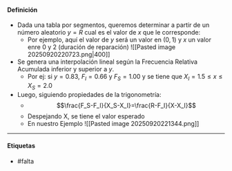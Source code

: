 #### Definición
- Dada una tabla por segmentos, queremos determinar a partir de un número aleatorio $y=R$ cual es el valor de $x$ que le corresponde:
	- Por ejemplo, aquí el valor de $y$ será un valor en $(0,1)$ y $x$ un valor enre 0 y 2 (duración de reparación) 
	  ![[Pasted image 20250920220723.png|400]]
- Se genera una interpolación lineal según la Frecuencia Relativa Acumulada inferior y superior a $y$.
	- Por ej: si $y=0.83$, $F_I=0.66$ y $F_S=1.00$ y se tiene que $X_I=1.5\le x\le X_S=2.0$ 
- Luego, siguiendo propiedades de la trigonometría:
	- $$\frac{F_S-F_I}{X_S-X_I}=\frac{R-F_I}{X-X_I}$$
	- Despejando X, se tiene el valor esperado
	- En nuestro Ejemplo ![[Pasted image 20250920221344.png]]
***
#### Etiquetas
- #falta 